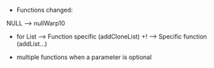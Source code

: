 - Functions changed:

NULL --> nullWarp10
+ for List --> Function specific (addCloneList)
+! --> Specific function (addList...)


- multiple functions when a parameter is optional

